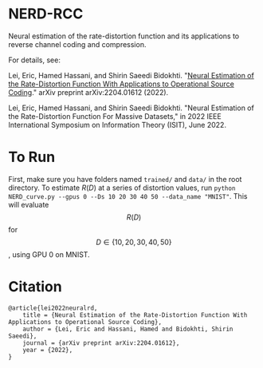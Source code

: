 # NERD-RCC
Neural estimation of the rate-distortion function and its applications to reverse channel coding and compression. 

For details, see:

Lei, Eric, Hamed Hassani, and Shirin Saeedi Bidokhti. "[Neural Estimation of the Rate-Distortion Function With Applications to Operational Source Coding](https://arxiv.org/pdf/2204.01612.pdf)." arXiv preprint arXiv:2204.01612 (2022).

Lei, Eric, Hamed Hassani, and Shirin Saeedi Bidokhti. "Neural Estimation of the Rate-Distortion Function For Massive Datasets," in 2022 IEEE International Symposium on Information Theory (ISIT), June 2022.

# To Run
First, make sure you have folders named `trained/` and `data/` in the root directory. To estimate $R(D)$ at a series of distortion values, run `python NERD_curve.py --gpus 0 --Ds 10 20 30 40 50 --data_name "MNIST"`. This will evaluate $$R(D)$$ for $$D \in \{10,20,30,40,50\}$$, using GPU 0 on MNIST. 

# Citation

    @article{lei2022neuralrd,
        title = {Neural Estimation of the Rate-Distortion Function With Applications to Operational Source Coding},
        author = {Lei, Eric and Hassani, Hamed and Bidokhti, Shirin Saeedi},
        journal = {arXiv preprint arXiv:2204.01612},
        year = {2022},
    }


